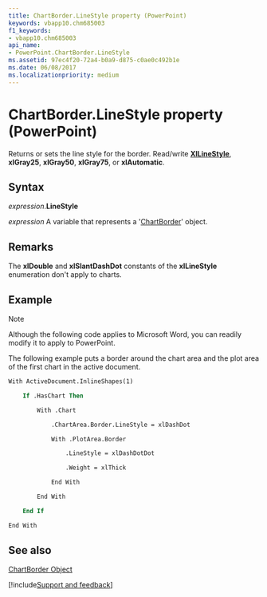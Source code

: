 ```yaml
---
title: ChartBorder.LineStyle property (PowerPoint)
keywords: vbapp10.chm685003
f1_keywords:
- vbapp10.chm685003
api_name:
- PowerPoint.ChartBorder.LineStyle
ms.assetid: 97ec4f20-72a4-b0a9-d875-c0ae0c492b1e
ms.date: 06/08/2017
ms.localizationpriority: medium
---
```



# ChartBorder.LineStyle property (PowerPoint)

Returns or sets the line style for the border. Read/write **[XlLineStyle](PowerPoint.XlLineStyle.md)**, **xlGray25**, **xlGray50**, **xlGray75**, or **xlAutomatic**.


## Syntax

_expression_.**LineStyle**

_expression_ A variable that represents a '[ChartBorder](PowerPoint.ChartBorder.md)' object.


## Remarks

The **xlDouble** and **xlSlantDashDot** constants of the **xlLineStyle** enumeration don't apply to charts.


## Example




> [!NOTE] 
> Although the following code applies to Microsoft Word, you can readily modify it to apply to PowerPoint.

The following example puts a border around the chart area and the plot area of the first chart in the active document.




```vb
With ActiveDocument.InlineShapes(1)

    If .HasChart Then

        With .Chart

            .ChartArea.Border.LineStyle = xlDashDot

            With .PlotArea.Border

                .LineStyle = xlDashDotDot

                .Weight = xlThick

            End With

        End With

    End If

End With


```


## See also


[ChartBorder Object](PowerPoint.ChartBorder.md)

[!include[Support and feedback](~/includes/feedback-boilerplate.md)]